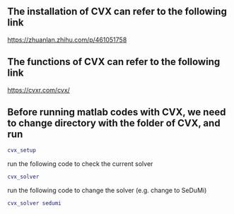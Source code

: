 ## The installation of CVX can refer to the following link
https://zhuanlan.zhihu.com/p/461051758

## The functions of CVX can refer to the following link
https://cvxr.com/cvx/

## Before running matlab codes with CVX, we need to change directory with the folder of CVX, and run
```matlab
cvx_setup
```

run the following code to check the current solver
```matlab
cvx_solver
```

run the following code to change the solver (e.g. change to SeDuMi)
```matlab
cvx_solver sedumi
```
